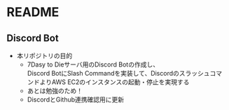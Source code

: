 # README
## Discord Bot
- 本リポジトリの目的
  - 7Dasy to Dieサーバ用のDiscord Botの作成し、  
    Discord BotにSlash Commandを実装して、DiscordのスラッシュコマンドよりAWS EC2のインスタンスの起動・停止を実現する
  - あとは勉強のため！
  - DiscordとGithub連携確認用に更新